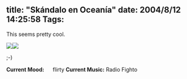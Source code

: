title: "Skándalo en Oceanía"
date: 2004/8/12 14:25:58
Tags: 
---
<p>This seems pretty cool.

</p>
<img src="http://www.damog.net/images/oi.png"/><img src="http://www.damog.net/images/skoceania.jpg"/><p>

;-)
</p>
<strong>Current Mood:</strong> <img width="15" height="15" src="http://stat.livejournal.com/img/mood/growf/smileys/flirty.gif"/> flirty
<strong>Current Music:</strong> Radio Fighto

